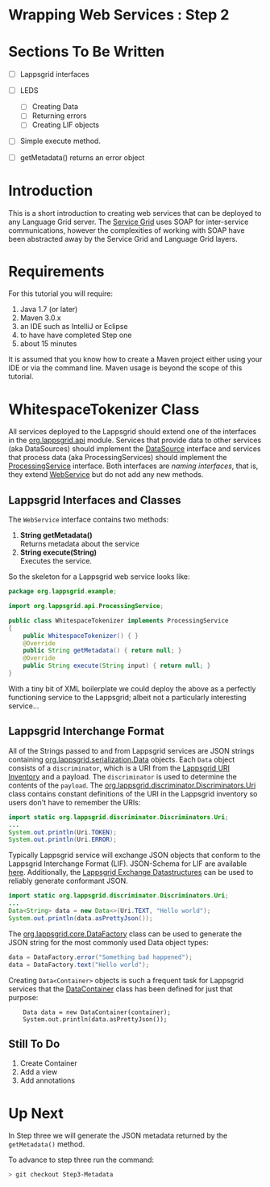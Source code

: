 Wrapping Web Services : Step 2
=====================

# Sections To Be Written

 - [ ] Lappsgrid interfaces
 - [ ] LEDS
   - [ ] Creating Data
   - [ ] Returning errors
   - [ ] Creating LIF objects
 - [ ] Simple execute method.
 - [ ] getMetadata() returns an error object
   

# Introduction

This is a short introduction to creating web services that can be deployed to
any Language Grid server.  The [Service Grid](http://servicegrid.net/en/index.html) uses
SOAP for inter-service communications, however the complexities of working with SOAP
have been abstracted away by the Service Grid and Language Grid layers.

# Requirements

For this tutorial you will require:

1. Java 1.7 (or later)
1. Maven 3.0.x
1. an IDE such as IntelliJ or Eclipse
1. to have have completed Step one
1. about 15 minutes

It is assumed that you know how to create a Maven project either using your IDE or via
the command line.  Maven usage is beyond the scope of this tutorial.

# WhitespaceTokenizer Class

All services deployed to the Lappsgrid should extend one of the interfaces in the
[org.lappsgrid.api](https://lapps.github.io/org.lappsgrid.api) module.  Services that provide
data to other services (aka DataSources) should implement the [DataSource](http://lapps.github.io/org.lappsgrid.api/index.html?org/lappsgrid/api/DataSource.html) 
interface and services that process data (aka ProcessingServices) should implement the
[ProcessingService](http://lapps.github.io/org.lappsgrid.api/index.html?org/lappsgrid/api/ProcessingService.html)
interface.  Both interfaces are *naming interfaces*, that is, they extend [WebService](http://lapps.github.io/org.lappsgrid.api/index.html?org/lappsgrid/api/WebService.html)
but do not add any new methods.

## Lappsgrid Interfaces and Classes

The `WebService` interface contains two methods:

1. **String getMetadata()**<br/>
Returns metadata about the service
1. **String execute(String)**<br/>
Executes the service.

So the skeleton for a Lappsgrid web service looks like:

```java
package org.lappsgrid.example;

import org.lappsgrid.api.ProcessingService;

public class WhitespaceTokenizer implements ProcessingService
{
	public WhitespaceTokenizer() { }
	@Override
	public String getMetadata() { return null; }
	@Override
	public String execute(String input) { return null; }
}
```

With a tiny bit of XML boilerplate we could deploy the above as a perfectly functioning
service to the Lappsgrid; albeit not a particularly interesting service...


## Lappsgrid Interchange Format

All of the Strings passed to and from Lappsgrid services are JSON strings containing
[org.lappsgrid.serialization.Data](http://lapps.github.io/org.lappsgrid.serialization/index.html?org/lappsgrid/serialization/Data.html)
objects.  Each `Data` object consists of a `discriminator`, which is a URI from the
[Lappsgrid URI Inventory](http://vocab.lappsgrid.org/discriminators.html) and a payload.
The `discriminator` is used to determine the contents of the `payload`.  The
[org.lappsgrid.discriminator.Discriminators.Uri](http://lapps.github.io/org.lappsgrid.discriminator/index.html?org/lappsgrid/discriminator/Discriminators.html) 
class contains constant definitions of the URI in the Lappsgrid inventory so users don't 
have to remember the URIs:

```java
import static org.lappsgrid.discriminator.Discriminators.Uri;
...
System.out.println(Uri.TOKEN);
System.out.println(Uri.ERROR);
```

Typically Lappsgrid service will exchange JSON objects that conform to the Lappsgrid Interchange
Format (LIF). JSON-Schema for LIF are available [here](http://vocab.lappsgrid.org/schema/lif-schema.json).
Additionally, the [Lappsgrid Exchange Datastructures](http://github.com/lapps/org.lappsgrid.serialization)
can be used to reliably generate conformant JSON.

```java
import static org.lappsgrid.discriminator.Discriminators.Uri;
...
Data<String> data = new Data<>(Uri.TEXT, "Hello world");
System.out.println(data.asPrettyJson());
```

The [org.lappsgrid.core.DataFactory](http://lapps.github.io/org.lappsgrid.core/index.html?org/lappsgrid/core/DataFactory.html)
class can be used to generate the JSON string for the most commonly used Data object types:

```java
data = DataFactory.error("Something bad happened");
data = DataFactory.text("Hello world");
```

Creating `Data<Container>` objects is such a frequent task for Lappsgrid services
that the [DataContainer](http://lapps.github.io/org.lappsgrid.serialization/index.html?org/lappsgrid/serialization/DataContainer.html)
 class has been defined for just that purpose:

```
	Data data = new DataContainer(container);
	System.out.println(data.asPrettyJson());
```

## Still To Do

1. Create Container 
1. Add a view
1. Add annotations

# Up Next

In Step three we will generate the JSON metadata returned by the `getMetadata()` method.

To advance to step three run the command:

```bash
> git checkout Step3-Metadata
```